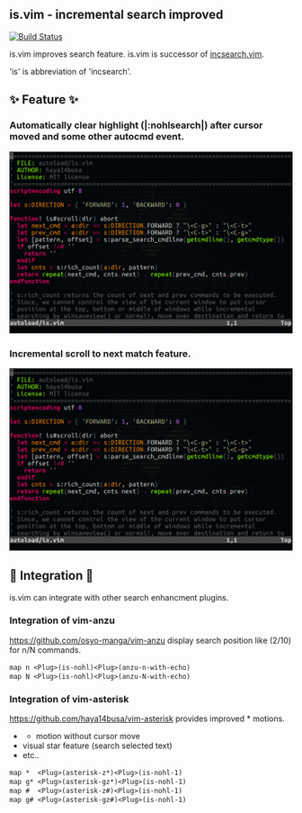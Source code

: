 ## is.vim - incremental search improved

[![Build Status](https://travis-ci.org/haya14busa/is.vim.svg?branch=master)](https://travis-ci.org/haya14busa/is.vim)

is.vim improves search feature.
is.vim is successor of [incsearch.vim](https://github.com/haya14busa/incsearch.vim).

'is' is abbreviation of 'incsearch'.

## :sparkles: Feature :sparkles:

### Automatically clear highlight (|:nohlsearch|) after cursor moved and some other autocmd event.

![is-auto-nohlsearch](https://raw.githubusercontent.com/haya14busa/i/37cb1f7eec116eeb43768103bcfa0853b0bddddb/is.vim/is-auto-nohlsearch.gif)

### Incremental scroll to next match feature.

![is-scroll](https://raw.githubusercontent.com/haya14busa/i/37cb1f7eec116eeb43768103bcfa0853b0bddddb/is.vim/is-auto-nohlsearch.gif)

## :electric_plug: Integration :electric_plug:

is.vim can integrate with other search enhancment plugins.

### Integration of vim-anzu
https://github.com/osyo-manga/vim-anzu display search position like (2/10) for n/N commands.

```vim
map n <Plug>(is-nohl)<Plug>(anzu-n-with-echo)
map N <Plug>(is-nohl)<Plug>(anzu-N-with-echo)
```

### Integration of vim-asterisk
https://github.com/haya14busa/vim-asterisk provides improved * motions.

- * motion without cursor move
- visual star feature (search selected text)
- etc..

```vim
map *  <Plug>(asterisk-z*)<Plug>(is-nohl-1)
map g* <Plug>(asterisk-gz*)<Plug>(is-nohl-1)
map #  <Plug>(asterisk-z#)<Plug>(is-nohl-1)
map g# <Plug>(asterisk-gz#)<Plug>(is-nohl-1)
```


